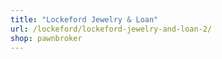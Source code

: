 ```yaml
---
title: "Lockeford Jewelry & Loan"
url: /lockeford/lockeford-jewelry-and-loan-2/
shop: pawnbroker
---
```

